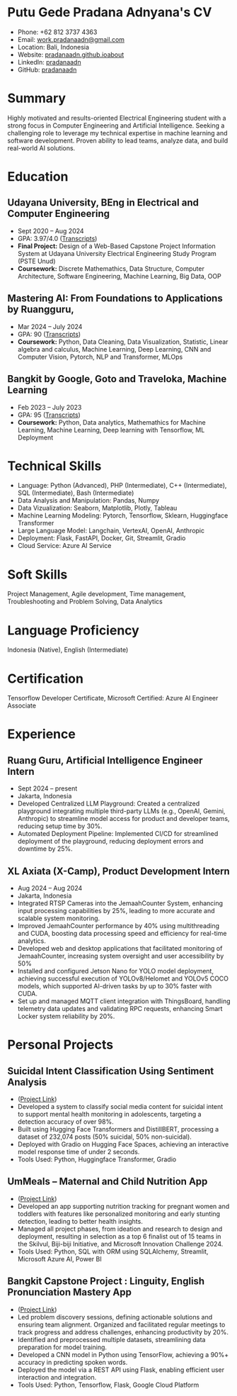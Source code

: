 # Putu Gede Pradana Adnyana's CV

- Phone: +62 812 3737 4363
- Email: [work.pradanaadn@gmail.com](mailto:work.pradanaadn@gmail.com)
- Location: Bali, Indonesia
- Website: [pradanaadn.github.ioabout](https://pradanaadn.github.io/about/)
- LinkedIn: [pradanaadn](https://linkedin.com/in/pradanaadn)
- GitHub: [pradanaadn](https://github.com/pradanaadn)


# Summary

Highly motivated and results-oriented Electrical Engineering student  with a strong focus in Computer Engineering and Artificial Intelligence. Seeking a challenging role to leverage my technical expertise in machine learning and software development. Proven ability to lead teams, analyze data, and build real-world AI solutions.

# Education

## Udayana University, BEng in Electrical and Computer Engineering

- Sept 2020 – Aug 2024
- GPA: 3.97/4.0 ([Transcripts](https://drive.google.com/file/d/1pP8v7Sbi2i_VDCOLNyjXUbzSdkNwGF2a/view?usp=sharing))
- **Final Project:** Design of a Web-Based Capstone Project Information System at Udayana University Electrical Engineering Study Program (PSTE Unud)
- **Coursework:** Discrete Mathemathics, Data Structure, Computer Architecture, Software Engineering, Machine Learning, Big Data, OOP 

## Mastering AI: From Foundations to Applications by Ruangguru, 

- Mar 2024 – July 2024
- GPA: 90 ([Transcripts](https://drive.google.com/file/d/1zavbSHSpPOePGauqHs-WYxpkUhOqOrRa/view))
- **Coursework:**  Python, Data Cleaning, Data Visualization, Statistic, Linear algebra and calculus, Machine Learning, Deep Learning, CNN and Computer Vision, Pytorch, NLP and Transformer, MLOps

## Bangkit by Google, Goto and Traveloka, Machine Learning

- Feb 2023 – July 2023
- GPA: 95 ([Transcripts](https://drive.google.com/file/d/1JOm2b6ws9PepLZTCV8uZDdDENN64KT7d/view?usp=sharing))
- **Coursework:** Python, Data analytics, Mathemathics for Machine Learning, Machine Learning, Deep learning with Tensorflow, ML Deployment

# Technical Skills

- Language: Python (Advanced), PHP (Intermediate), C++ (Intermediate), SQL (Intermediate), Bash (Intermediate)
- Data Analysis and Manipulation: Pandas, Numpy
- Data Vizualization: Seaborn, Matplotlib, Plotly, Tableau
- Machine Learning Modeling: Pytorch, Tensorflow, Sklearn, Huggingface Transformer
- Large Language Model: Langchain, VertexAI, OpenAI, Anthropic
- Deployment: Flask, FastAPI, Docker, Git, Streamlit, Gradio
- Cloud Service: Azure AI Service
# Soft Skills

Project Management, Agile development, Time management, Troubleshooting and Problem Solving, Data Analytics

# Language Proficiency

Indonesia (Native), English (Intermediate)

# Certification

Tensorflow Developer Certificate, Microsoft Certified: Azure AI Engineer Associate

# Experience

## Ruang Guru, Artificial Intelligence Engineer Intern

- Sept 2024 – present
- Jakarta, Indonesia
- Developed Centralized LLM Playground: Created a centralized playground integrating multiple third-party LLMs (e.g., OpenAI, Gemini, Anthropic) to streamline model access for product and developer teams, reducing setup time by 30%.
- Automated Deployment Pipeline: Implemented CI/CD for streamlined deployment of the playground, reducing deployment errors and downtime by 25%.

## XL Axiata (X-Camp), Product Development Intern

- Aug 2024 – Aug 2024
- Jakarta, Indonesia
- Integrated RTSP Cameras into the JemaahCounter System, enhancing input processing capabilities by 25%, leading to more accurate and scalable system monitoring.
- Improved JemaahCounter performance by 40% using multithreading and CUDA, boosting data processing speed and efficiency for real-time analytics.
- Developed web and desktop applications that facilitated monitoring of JemaahCounter, increasing system oversight and user accessibility by 50%
- Installed and configured Jetson Nano for YOLO model deployment, achieving successful execution of YOLOv8/Helomet and YOLOv5 COCO models, which supported AI-driven tasks by up to 30% faster with CUDA.
- Set up and managed MQTT client integration with ThingsBoard, handling telemetry data updates and validating RPC requests, enhancing Smart Locker system reliability by 20%.

# Personal Projects

## Suicidal Intent Classification Using Sentiment Analysis

- ([Project Link](https://github.com/pradanaadn/sucidal-text-classification))
- Developed a system to classify social media content for suicidal intent to support mental health monitoring in adolescents, targeting a detection accuracy of over 98%.
- Built using Hugging Face Transformers and DistillBERT, processing a dataset of 232,074 posts (50% suicidal, 50% non-suicidal).
- Deployed with Gradio on Hugging Face Spaces, achieving an interactive model response time of under 2 seconds.
- Tools Used: Python, Huggingface Transformer, Gradio

## UmMeals – Maternal and Child Nutrition App

- ([Project Link](https://github.com/Talenta-AI-2))
- Developed an app supporting nutrition tracking for pregnant women and toddlers with features like personalized monitoring and early stunting detection, leading to better health insights.
- Managed all project phases, from ideation and research to design and deployment, resulting in selection as a top 6 finalist out of 15 teams in the Skilvul, Biji-biji Initiative, and Microsoft Innovation Challenge 2024.
- Tools Used: Python, SQL with ORM using SQLAlchemy, Streamlit, Microsoft Azure AI, Power BI 

## Bangkit Capstone Project : Linguity, English Pronunciation Mastery App

- ([Project Link](https://github.com/Linguity))
- Led problem discovery sessions, defining actionable solutions and ensuring team alignment. Organized and facilitated regular meetings to track progress and address challenges, enhancing productivity by 20%.
- Identified and preprocessed multiple datasets, streamlining data preparation for model training.
- Developed a CNN model in Python using TensorFlow, achieving a 90%+ accuracy in predicting spoken words.
- Deployed the model via a REST API using Flask, enabling efficient user interaction and integration.
- Tools Used: Python, Tensorflow, Flask, Google Cloud Platform

